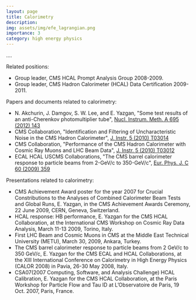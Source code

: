 ```yaml
---
layout: page
title: Calorimetry
description: 
img: assets/img/efe_lagrangian.png
importance: 3
category: high energy physics
---
```


....

Related positions:
* Group leader, CMS HCAL Prompt Analysis Group 2008-2009.
* Group leader, CMS Hadron Calorimeter (HCAL) Data Certification 2009-2011.

Papers and documents related to calorimetry:

* N. Akchurin, J. Damgov, S. W. Lee, and E. Yazgan, "Some test results of an anti-Cherenkov photomultiplier tube", <a href="https://www-sciencedirect-com/science/article/pii/S0168900211020018"> Nucl. Instrum. Meth. A 695 (2012) 143 </a> 
* CMS Collaboration, "Identification and Filtering of Uncharacteristic Noise in the CMS Hadron Calorimeter", <a href="https://iopscience.iop.org/article/10.1088/1748-0221/5/03/T03014/meta"> J. Instr. 5 (2010) T03014 </a>
* CMS Collaboration, "Performance of the CMS Hadron Calorimeter with Cosmic Ray Muons and LHC Beam Data", <a href="https://iopscience.iop.org/article/10.1088/1748-0221/5/03/T03012"> J. Instr. 5 (2010) T03012 </a>
* ECAL HCAL USCMS Collaborations, "The CMS barrel calorimeter response to particle beams from 2-GeV/c to 350-GeV/c", <a href="https://link.springer.com/article/10.1140%2Fepjc%2Fs10052-009-0959-5"> Eur. Phys. J. C 60 (2009) 359 </a>


Presentations related to calorimetry:
* CMS Achievement Award poster for the year 2007 for Crucial Constributions to the Analyses of Combined Calorimeter Beam Tests and Global Runs, E. Yazgan, in the CMS Achievement Awards Ceremony, 22 June 2009, CERN, Geneva, Switzerland.
*  HCAL response: HB performance, E. Yazgan for the CMS HCAL Collaboration, at the International CMS Workshop on Cosmic Ray Data Analysis, March 11-13 2009, Torino, Italy.
* First LHC Beam and Cosmic Muons in CMS at the Middle East Technical University (METU), March 30, 2009, Ankara, Turkey.
* The CMS barrel calorimeter response to particle beams from 2 GeV/c to 350 GeV/c, E. Yazgan for the CMS ECAL and HCAL Collaborations, at the XIII International Conference on Calorimetry in High Energy Physics (CALOR 2008) in Pavia, 26-30 May 2008, Italy.
* CSA07(2007 Computing, Software, and Analysis Challenge) HCAL Calibration, E. Yazgan for the CMS HCAL Collaboration, at the Paris Workshop for Particle Flow and Tau ID at L’Observatoire de Paris, 19 Oct. 2007, Paris, France.

<!--
Every project has a beautiful feature showcase page.
It's easy to include images in a flexible 3-column grid format.
Make your photos 1/3, 2/3, or full width.

To give your project a background in the portfolio page, just add the img tag to the front matter like so:

    ---
    layout: page
    title: project
    description: a project with a background image
    img: /assets/img/12.jpg
    ---

<div class="row">
    <div class="col-sm mt-3 mt-md-0">
        <img class="img-fluid rounded z-depth-1" src="{{ '/assets/img/1.jpg' | relative_url }}" alt="" title="example image"/>
    </div>
    <div class="col-sm mt-3 mt-md-0">
        <img class="img-fluid rounded z-depth-1" src="{{ '/assets/img/3.jpg' | relative_url }}" alt="" title="example image"/>
    </div>
    <div class="col-sm mt-3 mt-md-0">
        <img class="img-fluid rounded z-depth-1" src="{{ '/assets/img/5.jpg' | relative_url }}" alt="" title="example image"/>
    </div>
</div>
<div class="caption">
    Caption photos easily. On the left, a road goes through a tunnel. Middle, leaves artistically fall in a hipster photoshoot. Right, in another hipster photoshoot, a lumberjack grasps a handful of pine needles.
</div>
<div class="row">
    <div class="col-sm mt-3 mt-md-0">
        <img class="img-fluid rounded z-depth-1" src="{{ '/assets/img/5.jpg' | relative_url }}" alt="" title="example image"/>
    </div>
</div>
<div class="caption">
    This image can also have a caption. It's like magic.
</div>

You can also put regular text between your rows of images.
Say you wanted to write a little bit about your project before you posted the rest of the images.
You describe how you toiled, sweated, *bled* for your project, and then... you reveal it's glory in the next row of images.


<div class="row justify-content-sm-center">
    <div class="col-sm-8 mt-3 mt-md-0">
        <img class="img-fluid rounded z-depth-1" src="{{ '/assets/img/6.jpg' | relative_url }}" alt="" title="example image"/>
    </div>
    <div class="col-sm-4 mt-3 mt-md-0">
        <img class="img-fluid rounded z-depth-1" src="{{ '/assets/img/11.jpg' | relative_url }}" alt="" title="example image"/>
    </div>
</div>
<div class="caption">
    You can also have artistically styled 2/3 + 1/3 images, like these.
</div>


The code is simple.
Just wrap your images with `<div class="col-sm">` and place them inside `<div class="row">` (read more about the <a href="https://getbootstrap.com/docs/4.4/layout/grid/">Bootstrap Grid</a> system).
To make images responsive, add `img-fluid` class to each; for rounded corners and shadows use `rounded` and `z-depth-1` classes.
Here's the code for the last row of images above:

```html
<div class="row justify-content-sm-center">
    <div class="col-sm-8 mt-3 mt-md-0">
        <img class="img-fluid rounded z-depth-1" src="{{ '/assets/img/6.jpg' | relative_url }}" alt="" title="example image"/>
    </div>
    <div class="col-sm-4 mt-3 mt-md-0">
        <img class="img-fluid rounded z-depth-1" src="{{ '/assets/img/11.jpg' | relative_url }}" alt="" title="example image"/>
    </div>
</div>
```
-->
